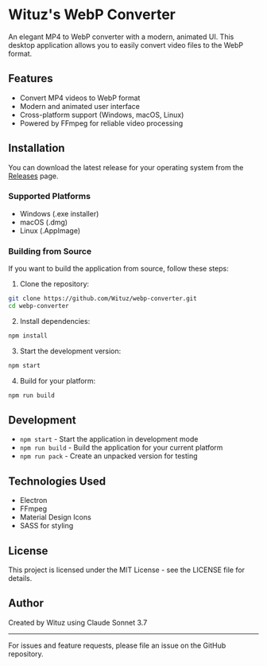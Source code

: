 # Wituz's WebP Converter

An elegant MP4 to WebP converter with a modern, animated UI. This desktop application allows you to easily convert video files to the WebP format.

## Features

- Convert MP4 videos to WebP format
- Modern and animated user interface
- Cross-platform support (Windows, macOS, Linux)
- Powered by FFmpeg for reliable video processing

## Installation

You can download the latest release for your operating system from the [Releases](https://github.com/Wituz/webp-converter/releases) page.

### Supported Platforms
- Windows (.exe installer)
- macOS (.dmg)
- Linux (.AppImage)

### Building from Source

If you want to build the application from source, follow these steps:

1. Clone the repository:
```bash
git clone https://github.com/Wituz/webp-converter.git
cd webp-converter
```

2. Install dependencies:
```bash
npm install
```

3. Start the development version:
```bash
npm start
```

4. Build for your platform:
```bash
npm run build
```

## Development

- `npm start` - Start the application in development mode
- `npm run build` - Build the application for your current platform
- `npm run pack` - Create an unpacked version for testing

## Technologies Used

- Electron
- FFmpeg
- Material Design Icons
- SASS for styling

## License

This project is licensed under the MIT License - see the LICENSE file for details.

## Author

Created by Wituz using Claude Sonnet 3.7

---

For issues and feature requests, please file an issue on the GitHub repository.